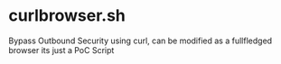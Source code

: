 # curlbrowser.sh

Bypass Outbound Security using curl, can be modified as a fullfledged browser
its just a PoC Script
